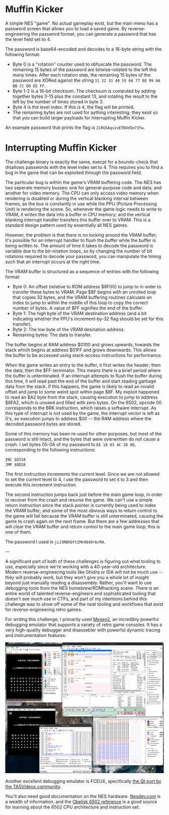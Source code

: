 # Muffin Kicker

A simple NES "game". No actual gameplay exist, but the main menu has a password screen that allows you to load a saved game. By reverse-engineering the password format, you can generate a password that has the level field set to 4.

The password is base64-encoded and decodes to a 16-byte string with the following format:

- Byte 0 is a "rotation" counter used to obfuscate the password. The remaining 15 bytes of the password are bitwise-rotated to the left this many times. After each rotation step, the remaining 15 bytes of the password are XORed against the string `11 22 33 44 55 66 77 88 99 AA BB CC DD EE FF`.
- Byte 1-2 is a 16-bit checksum. The checksum is computed by adding together bytes 3-15 plus the constant 13, and rotating the result to the left by the number of times stored in byte 3.
- Byte 4 is the level index. If this is 4, the flag will be printed.
- The remaining bytes are not used for aything interesting; they exist so that you can build larger payloads for Interrupting Muffin Kicker.

An example password that prints the flag is `ZiRGSAqszvETNVd5m73fw`.

# Interrupting Muffin Kicker

The challenge binary is exactly the same, execpt for a bounds-check that disallows passwords with the level index set to 4. This requires you to find a bug in the game that can be exploited through the password field.

The particular bug is within the game's VRAM buffering code. The NES has two seperate memory busses: one for general-purpose code and data, and another for video memory. The CPU can only access video memory when rendering is disabled or during the vertical blanking interval between frames, as the bus is constantly in use while the PPU (Picture Processing Unit) is rendering the scene. So, whenever the game logic needs to write to VRAM, it writes the data into a buffer in CPU memory; and the vertical blanking interrupt handler transfers this buffer over to VRAM. This is a standard design pattern used by essentially all NES games.

However, the problem is that there is no locking around the VRAM buffer; it's possible for an interrupt handler to flush the buffer while the buffer is being written to. The amount of time it takes to decode the password is variable due to the bit-rotation loops, so by changing the number of bit rotations required to decode your password, you can manipulate the timing such that an interrupt occurs at the right time.

The VRAM buffer is structured as a sequence of entries with the following format:

- Byte 0: An offset (relative to ROM address $8F00) to jump to in order to transfer these bytes to VRAM. Page $8F begins with an unrolled loop that copies 32 bytes, and the VRAM buffering routines calculate an index to jump to within the middle of this loop to copy the correct number of bytes. A value of $FF signifies the end of the buffer.
- Byte 1: The high byte of the VRAM destination address (and a bit indicating whether the PPU's increment-by-32 flag should be set for this transfer).
- Byte 2: The low byte of the VRAM desination address.
- Remaining bytes: The data to transfer.

The buffer begins at RAM address $0100 and grows upwards, towards the stack which begins at address $01FF and grows downwards. This allows the buffer to be accessed using stack-access instructions for performance.

When the game writes an entry to the buffer, it first writes the header; then the data; then the $FF-terminator. This means there is a brief period where the buffer is unterminated. If an interrupt attempts to flush the buffer during this time, it will read past the end of the buffer and start reading garbage data from the stack. If this happens, the game is likely to read an invalid offset and jump to some weird spot within page $8F. My exploit happened to read an $A2 byte from the stack, causing execution to jump to address $8FA2, which is unused and filled with zero bytes. On the 6502, opcode 00 corresponds to the BRK instruction, which raises a software interrupt. As this type of interrupt is not used by the game, the interrupt vector is left as 0's, so execution jumps to address $00 -- the RAM address where the decoded password bytes are stored.

Some of this memory has been re-used for other purposes, but most of the password is still intact, and the bytes that were overwritten do not cause a crash. I set bytes 05-0A of my password to `EE 18 03 4C 28 8D`, corresponding to the following instructions:

```
INC $0318
JMP $8D28
```

The first instruction increments the current level. Since we are not allowed to set the current level to 4, I use the password to set it to 3 and then execute this increment instruction.

The second instruction jumps back just before the main game loop, in order to recover from the crash and resume the game. We can't use a simple return instruction since the stack pointer is currently being used to index the VRAM buffer; and some of the most obvious ways to return control to the game will fail because the VRAM buffer is still unterminated, causing the game to crash again on the next frame. But there are a few addresses that will clear the VRAM buffer and return control to the main game loop; this is one of them.

The password I used is `jiJ3RBhDftIMn964O+b/RA`.

--

A significant part of both of these challenges is figuring out what tooling to use, especially since we're working with a 40-year-old architecture. Modern reverse-engineering tools like Ghidra or IDA will not be much use -- they will probably *work*, but they won't give you a whole lot of insight beyond just manually reading a disassembly. Rather, you'll want to use debugging tools from the NES homebrew/ROMhacking scene. There is an entire world of talented reverse-engineers and sophisticated tooling that doesn't see much use in CTFs, and part of my intentions behind this challenge was to show off some of the neat tooling and workflows that exist for reverse-engineering retro games.

For writing this challenge, I primarily used [Mesen2](https://github.com/SourMesen/Mesen2), an incredibly powerful debugging emulator that supports a variety of retro game consoles. It has a very high-quality debugger and disassebler with powerful dynamic tracing and instrumentation features:

![](mesen.png)

Another excellent debugging emulator is FCEUX, specifically [the Qt port by the TASVideos community](https://github.com/TASEmulators/fceux).

You'll also need good documentation on the NES hardware. [Nesdev.com](https://nesdev.com/wiki) is a wealth of information, and the [Obelisk 6502 reference](http://6502.org/users/obelisk/6502/) is a good source for learning about the 6502 CPU architecture and instruction set.

